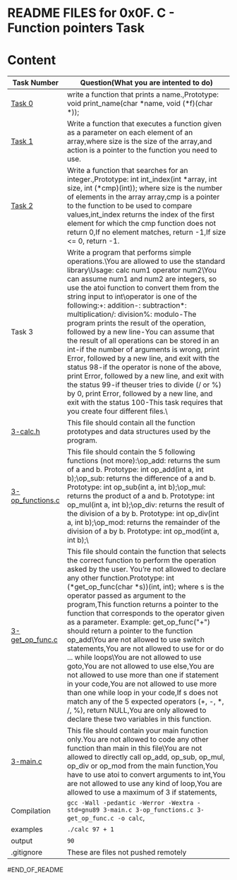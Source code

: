 # README FILES for 0x0F. C - Function pointers Task
# Content
Task Number | Question(What you are intented to do)
--------- | -----
[Task 0](https://github.com/SirRoll93/alx-low_level_programming/blob/master/0x0F-function_pointers/0-print_name.c) | write a function that prints a name.,Prototype: void print_name(char *name, void (*f)(char *));
[Task 1](https://github.com/SirRoll93/alx-low_level_programming/blob/master/0x0F-function_pointers/1-array_iterator.c) | Write a function that executes a function given as a parameter on each element of an array,where size is the size of the array,and action is a pointer to the function you need to use.
[Task 2](https://github.com/SirRoll93/alx-low_level_programming/blob/master/0x0F-function_pointers/2-int_index.c) | Write a function that searches for an integer.,Prototype: int int_index(int *array, int size, int (*cmp)(int)); where size is the number of elements in the array array,cmp is a pointer to the function to be used to compare values,int_index returns the index of the first element for which the cmp function does not return 0,If no element matches, return -1,If size <= 0, return -1.
Task 3 | Write a program that performs simple operations.\You are allowed to use the standard library\Usage: calc num1 operator num2\You can assume num1 and num2 are integers, so use the atoi function to convert them from the string input to int\operator is one of the following:\+: addition\-: subtraction\*: multiplication\/: division\%: modulo\-The program prints the result of the operation, followed by a new line\-You can assume that the result of all operations can be stored in an int\-if the number of arguments is wrong, print Error, followed by a new line, and exit with the status 98\-if the operator is none of the above, print Error, followed by a new line, and exit with the status 99\-if theuser tries to divide (/ or %) by 0, print Error, followed by a new line, and exit with the status 100\-This task requires that you create four different files.\
[3-calc.h](https://github.com/SirRoll93/alx-low_level_programming/blob/master/0x0F-function_pointers/3-calc.h) | This file should contain all the function prototypes and data structures used by the program.
[3-op_functions.c](https://github.com/SirRoll93/alx-low_level_programming/blob/master/0x0F-function_pointers/3-op_functions.c) | This file should contain the 5 following functions (not more):\op_add: returns the sum of a and b. Prototype: int op_add(int a, int b);\op_sub: returns the difference of a and b. Prototype: int op_sub(int a, int b);\op_mul: returns the product of a and b. Prototype: int op_mul(int a, int b);\op_div: returns the result of the division of a by b. Prototype: int op_div(int a, int b);\op_mod: returns the remainder of the division of a by b. Prototype: int op_mod(int a, int b);\
[3-get_op_func.c](https://github.com/SirRoll93/alx-low_level_programming/blob/master/0x0F-function_pointers/3-get_op_func.c) | This file should contain the function that selects the correct function to perform the operation asked by the user. You’re not allowed to declare any other function.Prototype: int (*get_op_func(char *s))(int, int); where s is the operator passed as argument to the program,This function returns a pointer to the function that corresponds to the operator given as a parameter. Example: get_op_func("+") should return a pointer to the function op_add\You are not allowed to use switch statements,You are not allowed to use for or do ... while loops\You are not allowed to use goto,You are not allowed to use else,You are not allowed to use more than one if statement in your code,You are not allowed to use more than one while loop in your code,If s does not match any of the 5 expected operators (+, -, *, /, %), return NULL,You are only allowed to declare these two variables in this function.
[3-main.c](https://github.com/SirRoll93/alx-low_level_programming/blob/master/0x0F-function_pointers/3-main.c) | This file should contain your main function only.You are not allowed to code any other function than main in this file\You are not allowed to directly call op_add, op_sub, op_mul, op_div or op_mod from the main function,You have to use atoi to convert arguments to int,You are not allowed to use any kind of loop,You are allowed to use a maximum of 3 if statements,
Compilation | `gcc -Wall -pedantic -Werror -Wextra -std=gnu89 3-main.c 3-op_functions.c 3-get_op_func.c -o calc`,
examples | `./calc 97 + 1` 
output | `90`
.gitignore | These are files not pushed remotely

#END_OF_README
